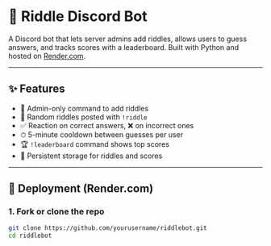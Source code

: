 # 🤖 Riddle Discord Bot

A Discord bot that lets server admins add riddles, allows users to guess answers, and tracks scores with a leaderboard. Built with Python and hosted on [Render.com](https://render.com).

---

## ✨ Features

- 🧠 Admin-only command to add riddles
- 🧩 Random riddles posted with `!riddle`
- ✅ Reaction on correct answers, ❌ on incorrect ones
- ⏱ 5-minute cooldown between guesses per user
- 🏆 `!leaderboard` command shows top scores
- 💾 Persistent storage for riddles and scores

---

## 🚀 Deployment (Render.com)

### 1. Fork or clone the repo
```bash
git clone https://github.com/yourusername/riddlebot.git
cd riddlebot
